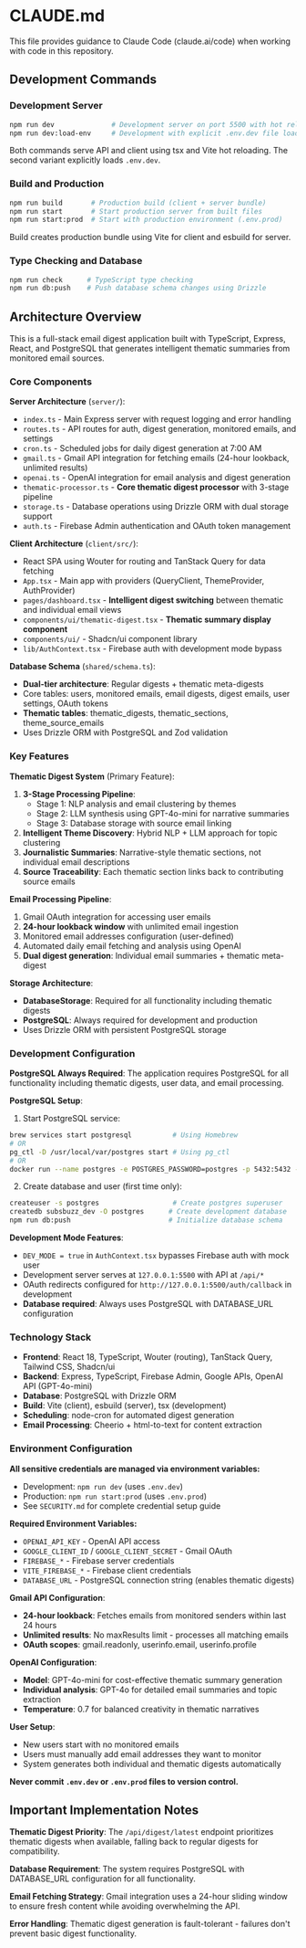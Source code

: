 # CLAUDE.md

This file provides guidance to Claude Code (claude.ai/code) when working with code in this repository.

## Development Commands

### Development Server
```bash
npm run dev              # Development server on port 5500 with hot reload
npm run dev:load-env     # Development with explicit .env.dev file loading
```
Both commands serve API and client using tsx and Vite hot reloading. The second variant explicitly loads `.env.dev`.

### Build and Production
```bash
npm run build       # Production build (client + server bundle)
npm run start       # Start production server from built files
npm run start:prod  # Start with production environment (.env.prod)
```
Build creates production bundle using Vite for client and esbuild for server.

### Type Checking and Database
```bash
npm run check      # TypeScript type checking
npm run db:push    # Push database schema changes using Drizzle
```

## Architecture Overview

This is a full-stack email digest application built with TypeScript, Express, React, and PostgreSQL that generates intelligent thematic summaries from monitored email sources.

### Core Components

**Server Architecture** (`server/`):
- `index.ts` - Main Express server with request logging and error handling
- `routes.ts` - API routes for auth, digest generation, monitored emails, and settings
- `cron.ts` - Scheduled jobs for daily digest generation at 7:00 AM
- `gmail.ts` - Gmail API integration for fetching emails (24-hour lookback, unlimited results)
- `openai.ts` - OpenAI integration for email analysis and digest generation
- `thematic-processor.ts` - **Core thematic digest processor** with 3-stage pipeline
- `storage.ts` - Database operations using Drizzle ORM with dual storage support
- `auth.ts` - Firebase Admin authentication and OAuth token management

**Client Architecture** (`client/src/`):
- React SPA using Wouter for routing and TanStack Query for data fetching
- `App.tsx` - Main app with providers (QueryClient, ThemeProvider, AuthProvider)
- `pages/dashboard.tsx` - **Intelligent digest switching** between thematic and individual email views
- `components/ui/thematic-digest.tsx` - **Thematic summary display component**
- `components/ui/` - Shadcn/ui component library
- `lib/AuthContext.tsx` - Firebase auth with development mode bypass

**Database Schema** (`shared/schema.ts`):
- **Dual-tier architecture**: Regular digests + thematic meta-digests
- Core tables: users, monitored emails, email digests, digest emails, user settings, OAuth tokens
- **Thematic tables**: thematic_digests, thematic_sections, theme_source_emails
- Uses Drizzle ORM with PostgreSQL and Zod validation

### Key Features

**Thematic Digest System** (Primary Feature):
1. **3-Stage Processing Pipeline**:
   - Stage 1: NLP analysis and email clustering by themes
   - Stage 2: LLM synthesis using GPT-4o-mini for narrative summaries  
   - Stage 3: Database storage with source email linking
2. **Intelligent Theme Discovery**: Hybrid NLP + LLM approach for topic clustering
3. **Journalistic Summaries**: Narrative-style thematic sections, not individual email descriptions
4. **Source Traceability**: Each thematic section links back to contributing source emails

**Email Processing Pipeline**:
1. Gmail OAuth integration for accessing user emails
2. **24-hour lookback window** with unlimited email ingestion
3. Monitored email addresses configuration (user-defined)
4. Automated daily email fetching and analysis using OpenAI
5. **Dual digest generation**: Individual email summaries + thematic meta-digest

**Storage Architecture**:
- **DatabaseStorage**: Required for all functionality including thematic digests
- **PostgreSQL**: Always required for development and production
- Uses Drizzle ORM with persistent PostgreSQL storage

### Development Configuration

**PostgreSQL Always Required**:
The application requires PostgreSQL for all functionality including thematic digests, user data, and email processing.

**PostgreSQL Setup**:
1. Start PostgreSQL service:
```bash
brew services start postgresql          # Using Homebrew
# OR
pg_ctl -D /usr/local/var/postgres start # Using pg_ctl
# OR  
docker run --name postgres -e POSTGRES_PASSWORD=postgres -p 5432:5432 -d postgres # Using Docker
```

2. Create database and user (first time only):
```bash
createuser -s postgres                  # Create postgres superuser
createdb subsbuzz_dev -O postgres      # Create development database
npm run db:push                        # Initialize database schema
```

**Development Mode Features**:
- `DEV_MODE = true` in `AuthContext.tsx` bypasses Firebase auth with mock user
- Development server serves at `127.0.0.1:5500` with API at `/api/*`
- OAuth redirects configured for `http://127.0.0.1:5500/auth/callback` in development
- **Database required**: Always uses PostgreSQL with DATABASE_URL configuration

### Technology Stack

- **Frontend**: React 18, TypeScript, Wouter (routing), TanStack Query, Tailwind CSS, Shadcn/ui
- **Backend**: Express, TypeScript, Firebase Admin, Google APIs, OpenAI API (GPT-4o-mini)
- **Database**: PostgreSQL with Drizzle ORM
- **Build**: Vite (client), esbuild (server), tsx (development)
- **Scheduling**: node-cron for automated digest generation
- **Email Processing**: Cheerio + html-to-text for content extraction

### Environment Configuration

**All sensitive credentials are managed via environment variables:**

- Development: `npm run dev` (uses `.env.dev`)
- Production: `npm run start:prod` (uses `.env.prod`)
- See `SECURITY.md` for complete credential setup guide

**Required Environment Variables:**
- `OPENAI_API_KEY` - OpenAI API access
- `GOOGLE_CLIENT_ID` / `GOOGLE_CLIENT_SECRET` - Gmail OAuth
- `FIREBASE_*` - Firebase server credentials  
- `VITE_FIREBASE_*` - Firebase client credentials
- `DATABASE_URL` - PostgreSQL connection string (enables thematic digests)

**Gmail API Configuration**:
- **24-hour lookback**: Fetches emails from monitored senders within last 24 hours
- **Unlimited results**: No maxResults limit - processes all matching emails
- **OAuth scopes**: gmail.readonly, userinfo.email, userinfo.profile

**OpenAI Configuration**:
- **Model**: GPT-4o-mini for cost-effective thematic summary generation
- **Individual analysis**: GPT-4o for detailed email summaries and topic extraction
- **Temperature**: 0.7 for balanced creativity in thematic narratives

**User Setup**:
- New users start with no monitored emails
- Users must manually add email addresses they want to monitor
- System generates both individual and thematic digests automatically

**Never commit `.env.dev` or `.env.prod` files to version control.**

## Important Implementation Notes

**Thematic Digest Priority**: The `/api/digest/latest` endpoint prioritizes thematic digests when available, falling back to regular digests for compatibility.

**Database Requirement**: The system requires PostgreSQL with DATABASE_URL configuration for all functionality.

**Email Fetching Strategy**: Gmail integration uses a 24-hour sliding window to ensure fresh content while avoiding overwhelming the API.

**Error Handling**: Thematic digest generation is fault-tolerant - failures don't prevent basic digest functionality.